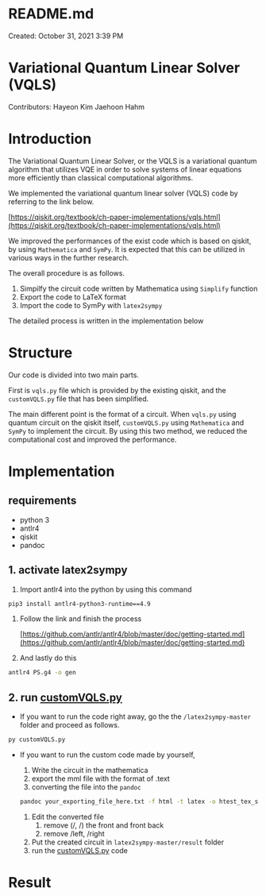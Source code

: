 # README.md

Created: October 31, 2021 3:39 PM

# **Variational Quantum Linear Solver (VQLS)**

Contributors: Hayeon Kim Jaehoon Hahm

# Introduction

The Variational Quantum Linear Solver, or the VQLS is a variational quantum algorithm that utilizes VQE in order to solve systems of linear equations more efficiently than classical computational algorithms.

We implemented the variational quantum linear solver (VQLS) code by referring to the link below.

[https://qiskit.org/textbook/ch-paper-implementations/vqls.html](https://qiskit.org/textbook/ch-paper-implementations/vqls.html)

We improved the performances of the exist code which is based on qiskit, by using `Mathematica` and `SymPy`. It is expected that this can be utilized in various ways in the further research. 

The overall procedure is as follows. 

1. Simpilfy the circuit code written by Mathematica using `Simplify` function 
2. Export the code to LaTeX format 
3. Import the code to SymPy with `latex2sympy` 

The detailed process is written in the implementation below 

# Structure

Our code is divided into two main parts.

First is `vqls.py` file which is provided by the existing qiskit, and the `customVQLS.py` file that has been simplified. 

The main different point is the format of a circuit. When `vqls.py` using quantum circuit on the qiskit itself, `customVQLS.py` using `Mathematica` and `SymPy` to implement the circuit. By using this two method, we reduced the computational cost and improved the performance.

# Implementation

## requirements

- python 3
- antlr4
- qiskit
- pandoc

## 1. activate latex2sympy

1. Import antlr4 into the python by using this command 

```bash
pip3 install antlr4-python3-runtime==4.9
```

1. Follow the link and finish the process 
  
    [https://github.com/antlr/antlr4/blob/master/doc/getting-started.md](https://github.com/antlr/antlr4/blob/master/doc/getting-started.md)
    
2. And lastly do this 

```bash
antlr4 PS.g4 -o gen
```

## 2. run [customVQLS.py](http://customVQLS.py)

- If you want to run the code right away, go the the `/latex2sympy-master` folder and proceed as follows.

```bash
py customVQLS.py
```

- If you want to run the custom code made by yourself,
    1. Write the circuit in the mathematica 
    2. export the mml file with the format of .text 
    3. converting the file into the `pandoc` 
    
    ```bash
    pandoc your_exporting_file_here.txt -f html -t latex -o htest_tex_short.tex
    ```
    
    1. Edit the converted file
        1. remove (/, /) the front and front back
        2. remove /left, /right 
    2. Put the created circuit in `latex2sympy-master/result` folder 
    3. run the [customVQLS.py](http://customVQLS.py) code

# Result


